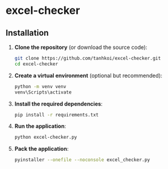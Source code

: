 # excel-checker

## Installation

1. **Clone the repository** (or download the source code):

   ```bash
   git clone https://github.com/tanhkoi/excel-checker.git
   cd excel-checker
   ```

2. **Create a virtual environment** (optional but recommended):

   ```bash
   python -m venv venv
   venv\Scripts\activate
   ```

3. **Install the required dependencies**:

   ```bash
   pip install -r requirements.txt

   ```

4. **Run the application**:

   ```bash
   python excel-checker.py

   ```

5. **Pack the application**:

   ```bash
   pyinstaller --onefile --noconsole excel_checker.py
   ```

